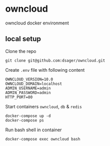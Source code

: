 # owncloud
owncloud docker environment

## local setup

Clone the repo
```
git clone git@github.com:dsager/owncloud.git
```

Create `.env` file with following content
```
OWNCLOUD_VERSION=10.0
OWNCLOUD_DOMAIN=localhost
ADMIN_USERNAME=admin
ADMIN_PASSWORD=admin
HTTP_PORT=80
```

Start containers `owncloud`, `db` & `redis`
```
docker-compose up -d
docker-compose ps
```

Run bash shell in container
```
docker-compose exec owncloud bash
```
